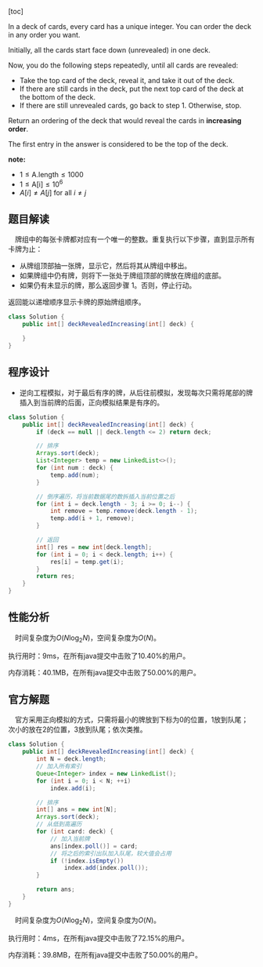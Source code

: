 [toc]

In a deck of cards, every card has a unique integer.  You can order the deck in any order you want.

Initially, all the cards start face down (unrevealed) in one deck.

Now, you do the following steps repeatedly, until all cards are revealed:

* Take the top card of the deck, reveal it, and take it out of the deck.
* If there are still cards in the deck, put the next top card of the deck at the bottom of the deck.
* If there are still unrevealed cards, go back to step 1.  Otherwise, stop.

Return an ordering of the deck that would reveal the cards in **increasing order**.

The first entry in the answer is considered to be the top of the deck.



**note:**

* $1 \le \text{A.length} \le 1000$
* $1 \le \text{A[i]} \le 10^6$
* $A[i] \ne A[j]$ for all $i \ne j$



## 题目解读

&emsp;牌组中的每张卡牌都对应有一个唯一的整数。重复执行以下步骤，直到显示所有卡牌为止：

* 从牌组顶部抽一张牌，显示它，然后将其从牌组中移出。
* 如果牌组中仍有牌，则将下一张处于牌组顶部的牌放在牌组的底部。
* 如果仍有未显示的牌，那么返回步骤 1。否则，停止行动。

返回能以递增顺序显示卡牌的原始牌组顺序。

```java
class Solution {
    public int[] deckRevealedIncreasing(int[] deck) {

    }
}
```

## 程序设计

* 逆向工程模拟，对于最后有序的牌，从后往前模拟，发现每次只需将尾部的牌插入到当前牌的后面，正向模拟结果是有序的。

```java
class Solution {
    public int[] deckRevealedIncreasing(int[] deck) {
        if (deck == null || deck.length <= 2) return deck;

        // 排序
        Arrays.sort(deck);
        List<Integer> temp = new LinkedList<>();
        for (int num : deck) {
            temp.add(num);
        }

        // 倒序遍历，将当前数据尾的数拆插入当前位置之后
        for (int i = deck.length - 3; i >= 0; i--) {
            int remove = temp.remove(deck.length - 1);
            temp.add(i + 1, remove);
        }

        // 返回
        int[] res = new int[deck.length];
        for (int i = 0; i < deck.length; i++) {
            res[i] = temp.get(i);
        }
        return res;
    }
}
```

## 性能分析

&emsp;时间复杂度为$O(N\log_2N)$，空间复杂度为$O(N)$。

执行用时：9ms，在所有java提交中击败了10.40%的用户。

内存消耗：40.1MB，在所有java提交中击败了50.00%的用户。

## 官方解题

&emsp;官方采用正向模拟的方式，只需将最小的牌放到下标为0的位置，1放到队尾；次小的放在2的位置，3放到队尾；依次类推。

```java
class Solution {
    public int[] deckRevealedIncreasing(int[] deck) {
        int N = deck.length;
        // 加入所有索引
        Queue<Integer> index = new LinkedList();
        for (int i = 0; i < N; ++i)
            index.add(i);

        // 排序
        int[] ans = new int[N];
        Arrays.sort(deck);
        // 从低到高遍历
        for (int card: deck) {
            // 加入当前牌
            ans[index.poll()] = card;
            // 将之后的索引出队加入队尾，较大值会占用
            if (!index.isEmpty())
                index.add(index.poll());
        }

        return ans;
    }
}
```

&emsp;时间复杂度为$O(N\log_2N)$，空间复杂度为$O(N)$。

执行用时：4ms，在所有java提交中击败了72.15%的用户。

内存消耗：39.8MB，在所有java提交中击败了50.00%的用户。